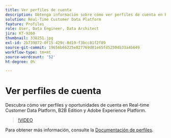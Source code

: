 ```yaml
---
title: Ver perfiles de cuenta
description: Obtenga información sobre cómo ver perfiles de cuenta en Real-Time CDP B2B Edition.
solution: Real-Time Customer Data Platform
feature: Profiles
role: User, Data Engineer, Data Architect
jira: KT-9260
thumbnail: 338251.jpg
exl-id: 2b739872-0f15-429c-8d19-f3bcc81f2f89
source-git-commit: 19656b66225e827769d01e65fd52504b33a4b649
workflow-type: tm+mt
source-wordcount: '52'
ht-degree: 0%

---
```


# Ver perfiles de cuenta

Descubra cómo ver perfiles y oportunidades de cuenta en Real-time Customer Data Platform, B2B Edition y Adobe Experience Platform.

>[!VIDEO](https://video.tv.adobe.com/v/338251?quality=12&learn=on)

Para obtener más información, consulte la [Documentación de perfiles](https://experienceleague.adobe.com/docs/experience-platform/rtcdp/profile/profile-browse.html).
